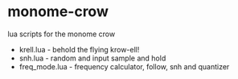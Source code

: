 # monome-crow
lua scripts for the monome crow

* krell.lua - behold the flying krow-ell!
* snh.lua - random and input sample and hold
* freq_mode.lua - frequency calculator, follow, snh and quantizer
